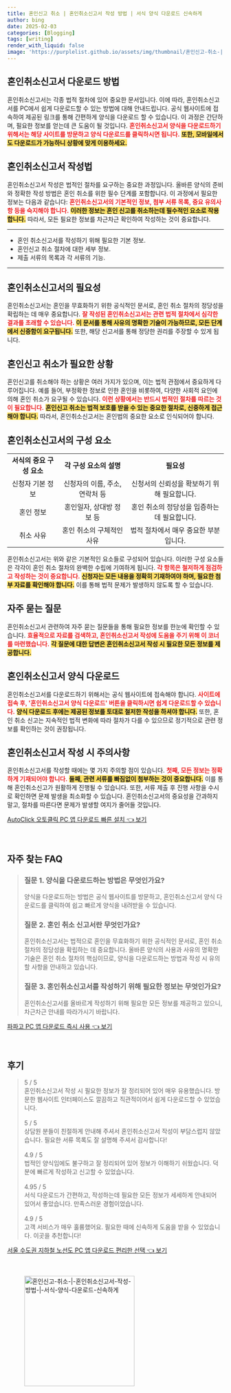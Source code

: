 ```yaml
---
title: 혼인신고 취소 | 혼인취소신고서 작성 방법 | 서식 양식 다운로드 신속하게
author: bing
date: 2025-02-03
categories: [Blogging]
tags: [writing]
render_with_liquid: false
image: 'https://purplelist.github.io/assets/img/thumbnail/혼인신고-취소-|-혼인취소신고서-작성-방법-|-서식-양식-다운로드-신속하게.webp'
---
```



<h2 id='혼인취소신고서_다운로드'>혼인취소신고서 다운로드 방법</h2>

<p>혼인취소신고서는 각종 법적 절차에 있어 중요한 문서입니다. 이에 따라, 혼인취소신고서를 PC에서 쉽게 다운로드할 수 있는 방법에 대해 안내드립니다. 공식 웹사이트에 접속하여 제공된 링크를 통해 간편하게 양식을 다운로드 할 수 있습니다. 이 과정은 간단하며, 필요한 정보를 얻는데 큰 도움이 될 것입니다. <b><span style="color: #ee2323;">혼인취소신고서 양식을 다운로드하기 위해서는 해당 사이트를 방문하고 양식 다운로드를 클릭하시면 됩니다.</span></b> <b><span style="background-color: #ffe066;">또한, 모바일에서도 다운로드가 가능하니 상황에 맞게 이용하세요.</span></b></p>

<h2 id='혼인취소신고서_작성법'>혼인취소신고서 작성법</h2>

<p>혼인취소신고서 작성은 법적인 절차를 요구하는 중요한 과정입니다. 올바른 양식의 준비와 정확한 작성 방법은 혼인 취소를 위한 필수 단계를 포함합니다. 이 과정에서 필요한 정보는 다음과 같습니다: <b><span style="color: #ee2323;">혼인취소신고서의 기본적인 정보, 첨부 서류 목록, 중요 유의사항 등을 숙지해야 합니다.</span></b> <b><span style="background-color: #ffe066;">이러한 정보는 혼인 신고를 취소하는데 필수적인 요소로 작용합니다.</span></b> 따라서, 모든 필요한 정보를 차근차근 확인하여 작성하는 것이 중요합니다.</p>

<hr />

<ul>
    <li>혼인 취소신고서를 작성하기 위해 필요한 기본 정보.</li>
    <li>혼인신고 취소 절차에 대한 세부 정보.</li>
    <li>제출 서류의 목록과 각 서류의 기능.</li>
</ul>

<hr />

<h2 id='혼인취소신고서_필요성'>혼인취소신고서의 필요성</h2>

<p>혼인취소신고서는 혼인을 무효화하기 위한 공식적인 문서로, 혼인 취소 절차의 정당성을 확립하는 데 매우 중요합니다. <b><span style="color: #ee2323;">잘 작성된 혼인취소신고서는 관련 법적 절차에서 심각한 결과를 초래할 수 있습니다.</span></b> <b><span style="background-color: #ffe066;">이 문서를 통해 사유의 명확한 기술이 가능하므로, 모든 단계에서 신중함이 요구됩니다.</span></b> 또한, 해당 신고서를 통해 정당한 권리를 주장할 수 있게 됩니다.</p>

<h2 id='혼인신고_취소_상황'>혼인신고 취소가 필요한 상황</h2>

<p>혼인신고를 취소해야 하는 상황은 여러 가지가 있으며, 이는 법적 관점에서 중요하게 다루어집니다. 예를 들어, 부정확한 정보로 인한 혼인을 비롯하여, 다양한 사회적 요인에 의해 혼인 취소가 요구될 수 있습니다. <b><span style="color: #ee2323;">이런 상황에서는 반드시 법적인 절차를 따르는 것이 필요합니다.</span></b> <b><span style="background-color: #ffe066;">혼인신고 취소는 법적 보호를 받을 수 있는 중요한 절차로, 신중하게 접근해야 합니다.</span></b> 따라서, 혼인취소신고서는 혼인법의 중요한 요소로 인식되어야 합니다.</p>

<h2 id='혼인취소신고서_구성'>혼인취소신고서의 구성 요소</h2>

<table>
    <tr>
        <td style="text-align: center; height: 17px;"><b>서식의 중요 구성 요소</b></td>
        <td style="text-align: center; height: 17px;"><b>각 구성 요소의 설명</b></td>
        <td style="text-align: center; height: 17px;"><b>필요성</b></td>
    </tr>
    <tr>
        <td style="text-align: center; height: 17px;">신청자 기본 정보</td>
        <td style="text-align: center; height: 17px;">신청자의 이름, 주소, 연락처 등</td>
        <td style="text-align: center; height: 17px;">신청서의 신뢰성을 확보하기 위해 필요합니다.</td>
    </tr>
    <tr>
        <td style="text-align: center; height: 17px;">혼인 정보</td>
        <td style="text-align: center; height: 17px;">혼인일자, 상대방 정보 등</td>
        <td style="text-align: center; height: 17px;">혼인 취소의 정당성을 입증하는데 필요합니다.</td>
    </tr>
    <tr>
        <td style="text-align: center; height: 17px;">취소 사유</td>
        <td style="text-align: center; height: 17px;">혼인 취소의 구체적인 사유</td>
        <td style="text-align: center; height: 17px;">법적 절차에서 매우 중요한 부분입니다.</td>
    </tr>
</table>

<p>혼인취소신고서는 위와 같은 기본적인 요소들로 구성되어 있습니다. 이러한 구성 요소들은 각각이 혼인 취소 절차의 완벽한 수립에 기여하게 됩니다. <b><span style="color: #ee2323;">각 항목은 철저하게 점검하고 작성하는 것이 중요합니다.</span></b> <b><span style="background-color: #ffe066;">신청자는 모든 내용을 정확히 기재하여야 하며, 필요한 첨부 자료를 확인해야 합니다.</span></b> 이를 통해 법적 문제가 발생하지 않도록 할 수 있습니다.</p>

<h2 id='자주_묻는_질문'>자주 묻는 질문</h2>

<p>혼인취소신고서 관련하여 자주 묻는 질문들을 통해 필요한 정보를 한눈에 확인할 수 있습니다. <b><span style="color: #ee2323;">효율적으로 자료를 검색하고, 혼인취소신고서 작성에 도움을 주기 위해 이 코너를 마련했습니다.</span></b> <b><span style="background-color: #ffe066;">각 질문에 대한 답변은 혼인취소신고서 작성 시 필요한 모든 정보를 제공합니다.</span></b></p>

<h2 id='혼인취소신고서_양식_다운로드'>혼인취소신고서 양식 다운로드</h2>

<p>혼인취소신고서를 다운로드하기 위해서는 공식 웹사이트에 접속해야 합니다. <b><span style="color: #ee2323;">사이트에 접속 후, '혼인취소신고서 양식 다운로드' 버튼을 클릭하시면 쉽게 다운로드할 수 있습니다.</span></b> <b><span style="background-color: #ffe066;">양식 다운로드 후에는 제공된 정보를 토대로 철저한 작성을 하셔야 합니다.</span></b> 또한, 혼인 취소 신고는 지속적인 법적 변화에 따라 절차가 다를 수 있으므로 정기적으로 관련 정보를 확인하는 것이 권장됩니다.</p>

<h2 id='혼인취소신고서_주의사항'>혼인취소신고서 작성 시 주의사항</h2>

<p>혼인취소신고서를 작성할 때에는 몇 가지 주의할 점이 있습니다. <b><span style="color: #ee2323;">첫째, 모든 정보는 정확하게 기재되어야 합니다.</span></b> <b><span style="background-color: #ffe066;">둘째, 관련 서류를 빠짐없이 첨부하는 것이 중요합니다.</span></b> 이를 통해 혼인취소신고가 원활하게 진행될 수 있습니다. 또한, 서류 제출 후 진행 사항을 수시로 확인하면 문제 발생을 최소화할 수 있습니다. 혼인취소신고서의 중요성을 간과하지 말고, 절차를 따른다면 문제가 발생할 여지가 줄어들 것입니다.</p>


<p><a class="click-button" title="AutoClick 오토클릭 PC 앱 다운로드 빠른 설치" href="https://purplelist.github.io/posts/AutoClick-%EC%98%A4%ED%86%A0%ED%81%B4%EB%A6%AD-PC-%EC%95%B1-%EB%8B%A4%EC%9A%B4%EB%A1%9C%EB%93%9C-%EB%B9%A0%EB%A5%B8-%EC%84%A4%EC%B9%98/" rel="dofollow">AutoClick 오토클릭 PC 앱 다운로드 빠른 설치 👈 보기</a></p><br>
<h2 id='자주_찾는_FAQ'>자주 찾는 FAQ</h2>
<div itemscope="" itemtype="https://schema.org/FAQPage"> 
<blockquote> 
<div itemscope="" itemprop="mainEntity" itemtype="https://schema.org/Question"> 
<h3 itemprop="name">질문 1. 양식을 다운로드하는 방법은 무엇인가요?</h3> 
<div itemscope="" itemprop="acceptedAnswer" itemtype="https://schema.org/Answer"> 
<span itemprop="text"> 
<p>양식을 다운로드하는 방법은 공식 웹사이트를 방문하고, 혼인취소신고서 양식 다운로드를 클릭하여 쉽고 빠르게 양식을 내려받을 수 있습니다.</p> 
</span> 
</div> 
</div> 

<div itemscope="" itemprop="mainEntity" itemtype="https://schema.org/Question"> 
<h3 itemprop="name">질문 2. 혼인 취소 신고서란 무엇인가요?</h3> 
<div itemscope="" itemprop="acceptedAnswer" itemtype="https://schema.org/Answer"> 
<span itemprop="text"> 
<p>혼인취소신고서는 법적으로 혼인을 무효화하기 위한 공식적인 문서로, 혼인 취소 절차의 정당성을 확립하는 데 중요합니다. 올바른 양식의 사용과 사유의 명확한 기술은 혼인 취소 절차의 핵심이므로, 양식을 다운로드하는 방법과 작성 시 유의할 사항을 안내하고 있습니다.</p> 
</span> 
</div> 
</div> 

<div itemscope="" itemprop="mainEntity" itemtype="https://schema.org/Question"> 
<h3 itemprop="name">질문 3. 혼인취소신고서를 작성하기 위해 필요한 정보는 무엇인가요?</h3> 
<div itemscope="" itemprop="acceptedAnswer" itemtype="https://schema.org/Answer"> 
<span itemprop="text"> 
<p>혼인취소신고서를 올바르게 작성하기 위해 필요한 모든 정보를 제공하고 있으니, 차근차근 안내를 따라가시기 바랍니다.</p> 
</span> 
</div> 
</div> 

</blockquote> 
</div>
<p><a class="click-button" title="파파고 PC 앱 다운로드 즉시 사용" href="https://purplelist.github.io/posts/%ED%8C%8C%ED%8C%8C%EA%B3%A0-PC-%EC%95%B1-%EB%8B%A4%EC%9A%B4%EB%A1%9C%EB%93%9C-%EC%A6%89%EC%8B%9C-%EC%82%AC%EC%9A%A9/" rel="dofollow">파파고 PC 앱 다운로드 즉시 사용 👈 보기</a></p><br>
<h2 id='후기'>후기</h2>
<div itemscope itemtype="https://schema.org/Product">
  <blockquote>
  <div itemprop="review" itemscope itemtype="https://schema.org/Review">
      <div itemprop="reviewRating" itemscope itemtype="https://schema.org/Rating"> <span itemprop="ratingValue">5</span> / <span itemprop="bestRating">5</span> </div>
      <span itemprop="reviewBody">혼인취소신고서 작성 시 필요한 정보가 잘 정리되어 있어 매우 유용했습니다. 방문한 웹사이트 인터페이스도 깔끔하고 직관적이어서 쉽게 다운로드할 수 있었습니다.</span>
  </div>
  <br>
  <div itemprop="review" itemscope itemtype="https://schema.org/Review">
      <div itemprop="reviewRating" itemscope itemtype="https://schema.org/Rating"> <span itemprop="ratingValue">5</span> / <span itemprop="bestRating">5</span> </div>
      <span itemprop="reviewBody">상담원 분들이 친절하게 안내해 주셔서 혼인취소신고서 작성이 부담스럽지 않았습니다. 필요한 서류 목록도 잘 설명해 주셔서 감사합니다!</span>
  </div>
  <br>
  <div itemprop="review" itemscope itemtype="https://schema.org/Review">
      <div itemprop="reviewRating" itemscope itemtype="https://schema.org/Rating"> <span itemprop="ratingValue">4.9</span> / <span itemprop="bestRating">5</span> </div>
      <span itemprop="reviewBody">법적인 양식임에도 불구하고 잘 정리되어 있어 정보가 이해하기 쉬웠습니다. 덕분에 빠르게 작성하고 신고할 수 있었습니다.</span>
  </div>
  <br>
  <div itemprop="review" itemscope itemtype="https://schema.org/Review">
      <div itemprop="reviewRating" itemscope itemtype="https://schema.org/Rating"> <span itemprop="ratingValue">4.95</span> / <span itemprop="bestRating">5</span> </div>
      <span itemprop="reviewBody">서식 다운로드가 간편하고, 작성하는데 필요한 모든 정보가 세세하게 안내되어 있어서 좋았습니다. 만족스러운 경험이었습니다.</span>
  </div>
  <br>
  <div itemprop="review" itemscope itemtype="https://schema.org/Review">
      <div itemprop="reviewRating" itemscope itemtype="https://schema.org/Rating"> <span itemprop="ratingValue">4.9</span> / <span itemprop="bestRating">5</span> </div>
      <span itemprop="reviewBody">고객 서비스가 매우 훌륭했어요. 필요한 때에 신속하게 도움을 받을 수 있었습니다. 이곳을 추천합니다!</span>
  </div>
  </blockquote>
</div>
<p><a class="click-button" title="서울 수도권 지하철 노선도 PC 앱 다운로드 편리한 선택" href="https://purplelist.github.io/posts/%EC%84%9C%EC%9A%B8-%EC%88%98%EB%8F%84%EA%B6%8C-%EC%A7%80%ED%95%98%EC%B2%A0-%EB%85%B8%EC%84%A0%EB%8F%84-PC-%EC%95%B1-%EB%8B%A4%EC%9A%B4%EB%A1%9C%EB%93%9C-%ED%8E%B8%EB%A6%AC%ED%95%9C-%EC%84%A0%ED%83%9D/" rel="dofollow">서울 수도권 지하철 노선도 PC 앱 다운로드 편리한 선택 👈 보기</a></p><br>
<figure class="image"><img src="https://purplelist.github.io/assets/img/thumbnail/혼인신고-취소-|-혼인취소신고서-작성-방법-|-서식-양식-다운로드-신속하게.webp" alt="혼인신고-취소-|-혼인취소신고서-작성-방법-|-서식-양식-다운로드-신속하게" width="256" height="256"></figure>